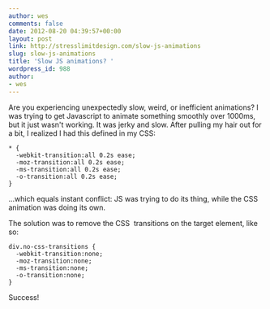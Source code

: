 ```yaml
---
author: wes
comments: false
date: 2012-08-20 04:39:57+00:00
layout: post
link: http://stresslimitdesign.com/slow-js-animations
slug: slow-js-animations
title: 'Slow JS animations? '
wordpress_id: 988
author:
- wes
---
```


Are you experiencing unexpectedly slow, weird, or inefficient animations? I was trying to get Javascript to animate something smoothly over 1000ms, but it just wasn't working. It was jerky and slow. After pulling my hair out for a bit, I realized I had this defined in my CSS:

    
    * {
      -webkit-transition:all 0.2s ease;
      -moz-transition:all 0.2s ease;
      -ms-transition:all 0.2s ease;
      -o-transition:all 0.2s ease;
    }


...which equals instant conflict: JS was trying to do its thing, while the CSS animation was doing its own.

The solution was to remove the CSS  transitions on the target element, like so:

    
    div.no-css-transitions {
      -webkit-transition:none;
      -moz-transition:none;
      -ms-transition:none;
      -o-transition:none;
    }


Success!
